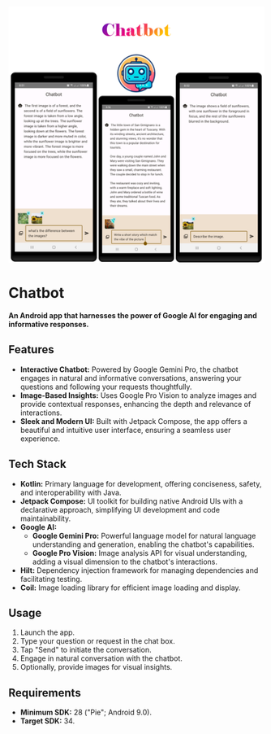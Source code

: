 ![Screenshots](./Screenshot.png)
# Chatbot

**An Android app that harnesses the power of Google AI for engaging and informative responses.**

## Features

- **Interactive Chatbot:** Powered by Google Gemini Pro, the chatbot engages in natural and informative conversations, answering your questions and following your requests thoughtfully.
- **Image-Based Insights:** Uses Google Pro Vision to analyze images and provide contextual responses, enhancing the depth and relevance of interactions.
- **Sleek and Modern UI:** Built with Jetpack Compose, the app offers a beautiful and intuitive user interface, ensuring a seamless user experience.

## Tech Stack

- **Kotlin:** Primary language for development, offering conciseness, safety, and interoperability with Java.
- **Jetpack Compose:** UI toolkit for building native Android UIs with a declarative approach, simplifying UI development and code maintainability.
- **Google AI:**
    - **Google Gemini Pro:** Powerful language model for natural language understanding and generation, enabling the chatbot's capabilities.
    - **Google Pro Vision:** Image analysis API for visual understanding, adding a visual dimension to the chatbot's interactions.
- **Hilt:** Dependency injection framework for managing dependencies and facilitating testing.
- **Coil:** Image loading library for efficient image loading and display.


## Usage

1. Launch the app.
2. Type your question or request in the chat box.
3. Tap "Send" to initiate the conversation.
4. Engage in natural conversation with the chatbot.
5. Optionally, provide images for visual insights.

## Requirements

- **Minimum SDK:** 28 ("Pie"; Android 9.0).
- **Target SDK:** 34.